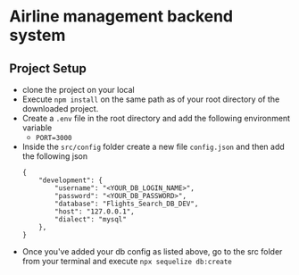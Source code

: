 # Airline management backend system

## Project Setup
- clone the project on your local 
- Execute `npm install` on the same path  as of your root directory of the downloaded project.
- Create a `.env` file in the root directory and add the following environment variable
    - `PORT=3000`
- Inside the `src/config` folder create a new file `config.json` and then add the following json
    ```
    {
        "development": {
            "username": "<YOUR_DB_LOGIN_NAME>",
            "password": "<YOUR_DB_PASSWORD>",
            "database": "Flights_Search_DB_DEV",
            "host": "127.0.0.1",
            "dialect": "mysql"
        },
    }
    ```
- Once you've added your db config as listed above, go to the src folder from your terminal and execute `npx sequelize db:create`
